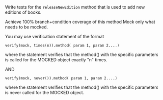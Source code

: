 Write tests for the `releaseNewEdition` method that is used to add new editions of books.

Achieve 100% branch+condition coverage of this method Mock only what needs to be mocked.

You may use verification statement of the format

```
verify(mock, times(n)).method( param 1, param 2....)
```
where the statement verifies that the method() with the specific parameters is called for the MOCKED object exactly "n" times.

AND 

```
verify(mock, never()).method( param 1, param 2....)

```
where the  statement verifies that the method() with the specific parameters is never called for the MOCKED object.
